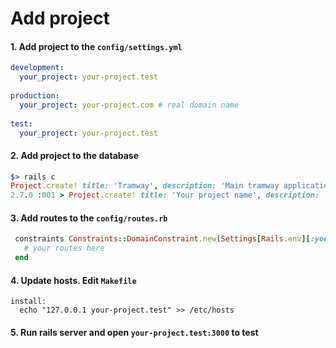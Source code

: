 # Add project

#### 1. Add project to the `config/settings.yml`

```yaml
development:
  your_project: your-project.test
  
production:
  your_project: your-project.com # real domain name
  
test:
  your_project: your-project.test
```

#### 2. Add project to the database

```ruby
$> rails c
Project.create! title: 'Tramway', description: 'Main tramway application', url: 'tramway.test'
2.7.0 :001 > Project.create! title: 'Your project name', description: 'This is my application', url: 'your-project.com'
```

#### 3. Add routes to the `config/routes.rb`

```ruby
 constraints Constraints::DomainConstraint.new(Settings[Rails.env][:your_project]) do
   # your routes here
 end
```
#### 4. Update hosts. Edit `Makefile`

```make
install:
  echo "127.0.0.1 your-project.test" >> /etc/hosts
```

#### 5. Run rails server and open `your-project.test:3000` to test
